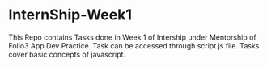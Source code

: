 # InternShip-Week1
This Repo contains Tasks done in Week 1 of Intership under Mentorship of Folio3 App Dev Practice.
Task can be accessed through script.js file.
Tasks cover basic concepts of javascript.
